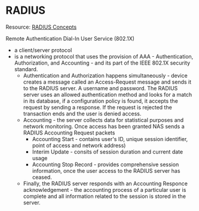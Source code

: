 # RADIUS

Resource: [RADIUS Concepts](https://wiki.freeradius.org/guide/Concepts)

Remote Authentication Dial-In User Service (802.1X)
- a client/server protocol
- is a networking protocol that uses the provision of AAA - Authentication, Authorization, and Accounting - and its part of the IEEE 802.1X security standard.
    - Authentication and Authorization happens simultaneously - device creates a message called an Access-Request message and sends it to the RADIUS server. A username and password. The RADIUS server uses an allowed authentication method and looks for a match in its database, if a configuration policy is found, it accepts the request by sending a response. If the request is rejected the transaction ends and the user is denied access.
    - Accounting - the server collects data for statistical purposes and network monitoring. Once access has been granted NAS sends a RADIUS Accounting Request packets
        - Accounting Start - contains user's ID, unique session identifier, point of access and network address)
        - Interim Update - consits of session duration and current date usage
        - Accounting Stop Record - provides comprehensive session information, once the user access to the RADIUS server has ceased.
    - Finally, the RADIUS server responds with an Accounting Responce acknowledgement - the accounting process of a particular user is complete and all information related to the session is stored in the server.
